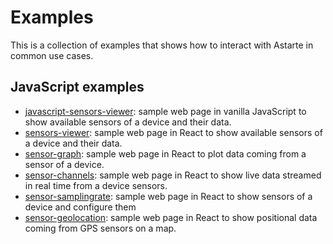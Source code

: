 # Examples

This is a collection of examples that shows how to interact with Astarte in common use cases.

## JavaScript examples

- [javascript-sensors-viewer](javascript-sensors-viewer): sample web page in vanilla JavaScript to
  show available sensors of a device and their data.
- [sensors-viewer](sensors-viewer): sample web page in React to show available sensors of a device
  and their data.
- [sensor-graph](sensor-graph): sample web page in React to plot data coming from a sensor of a
  device.
- [sensor-channels](sensor-channels): sample web page in React to show live data streamed in real
  time from a device sensors.
- [sensor-samplingrate](sensor-samplingrate): sample web page in React to show sensors of a device
  and configure them
- [sensor-geolocation](sensor-geolocation): sample web page in React to show positional data coming
  from GPS sensors on a map.
